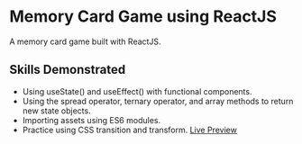 # Memory Card Game using ReactJS

A memory card game built with ReactJS.

## Skills Demonstrated

* Using useState() and useEffect() with functional components.
* Using the spread operator, ternary operator, and array methods to return new state objects.
* Importing assets using ES6 modules.
* Practice using CSS transition and transform.
[Live Preview](https://github.com/rwolt/memory-card)
